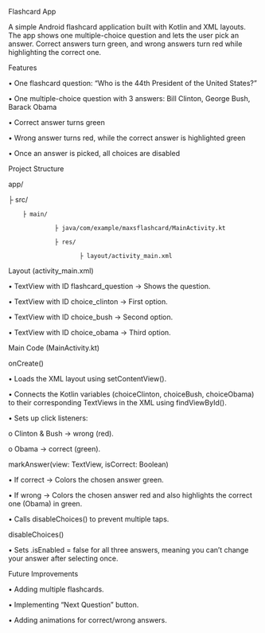 Flashcard App

A simple Android flashcard application built with Kotlin and XML layouts.
The app shows one multiple-choice question and lets the user pick an answer. Correct answers turn green, and wrong answers turn red while highlighting the correct one.



Features

•	One flashcard question: “Who is the 44th President of the United States?”

•	One multiple-choice question with 3 answers: Bill Clinton, George Bush, Barack Obama

•	Correct answer turns green

•	Wrong answer turns red, while the correct answer is highlighted green

•	Once an answer is picked, all choices are disabled



Project Structure

app/

 ├ src/
 
        ├ main/
        
                 ├ java/com/example/maxsflashcard/MainActivity.kt
                 
                 ├ res/
                 
                        ├ layout/activity_main.xml



Layout (activity_main.xml)

•	TextView with ID flashcard_question → Shows the question.

•	TextView with ID choice_clinton → First option.

•	TextView with ID choice_bush → Second option.

•	TextView with ID choice_obama → Third option.



Main Code (MainActivity.kt)

onCreate()

•	Loads the XML layout using setContentView().

•	Connects the Kotlin variables (choiceClinton, choiceBush, choiceObama) to their corresponding TextViews in the XML using findViewById().

•	Sets up click listeners:

o	Clinton & Bush → wrong (red).

o	Obama → correct (green).

markAnswer(view: TextView, isCorrect: Boolean)

•	If correct → Colors the chosen answer green.

•	If wrong → Colors the chosen answer red and also highlights the correct one (Obama) in green.

•	Calls disableChoices() to prevent multiple taps.

disableChoices()

•	Sets .isEnabled = false for all three answers, meaning you can’t change your answer after selecting once.



Future Improvements

•	Adding multiple flashcards.

•	Implementing “Next Question” button.

•	Adding animations for correct/wrong answers.

